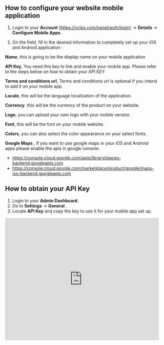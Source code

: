 ## How to configure your website mobile application



1. Login to your  **Account**  (https://yclas.com/panel/auth/login) ->  **Details**  ->  **Configure Mobile Apps**.

2. On the field, fill in the desired information to completely set up your iOS and Android application : 

**Name**,  this is going to be the display name on your mobile application

**API Key**,  You need this key to link and enable your mobile app. Please refer to the steps below on how to obtain your API KEY

**Terms and conditions url**, Terms and conditions url is optional if you intend to add it on your mobile app.

**Locale**, this will be the language localization of the application. 

**Currency**. this will be the currency of the product on your website. 

**Logo**, you can upload your own logo with your mobile version. 

**Font**, this will be the font on your mobile website. 

**Colors**, you can also select the color appearance on your select fonts. 

**Google Maps** , If you want to use google maps in your iOS and Android apps please enable the apis in google console:
- https://console.cloud.google.com/apis/library/places-backend.googleapis.com
- https://console.cloud.google.com/marketplace/product/google/maps-ios-backend.googleapis.com


## How to obtain your API Key

1. Login to your **Admin Dashboard**.
2. Go to **Settings** -> **General** .
3. Locate **API Key** and copy the key to use it for your mobile app set up. 



<iframe width="100%" height="400px" src="https://www.youtube.com/embed/YbUyZKFPTJc" title="Yclas video" frameborder="0" allow="accelerometer; autoplay; clipboard-write; encrypted-media; gyroscope; picture-in-picture" allowfullscreen></iframe>
 
